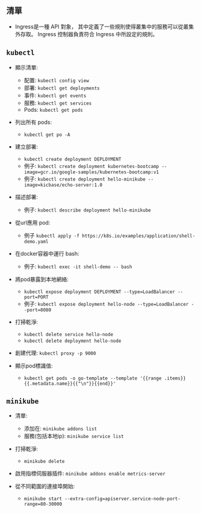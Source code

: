 ## 清單

- Ingress是一種 API 對象， 其中定義了一些規則使得叢集中的服務可以從叢集外存取。 Ingress 控制器負責符合 Ingress 中所設定的規則。

## `kubectl`

- 顯示清單:
    - 配置: `kubectl config view`
    - 部署: `kubectl get deployments`
    - 事件: `kubectl get events`
    - 服務: `kubectl get services`
    - Pods: `kubectl get pods`

- 列出所有 pods:
    - `kubectl get po -A`

- 建立部署:
    - `kubectl create deployment DEPLOYMENT`
    - 例子: `kubectl create deployment kubernetes-bootcamp --image=gcr.io/google-samples/kubernetes-bootcamp:v1`
    - 例子: `kubectl create deployment hello-minikube --image=kicbase/echo-server:1.0`

- 描述部署:
    - 例子: `kubectl describe deployment hello-minikube`

- 從url應用 pod:
    - 例子 `kubectl apply -f https://k8s.io/examples/application/shell-demo.yaml`

- 在docker容器中運行 bash:
    - 例子: `kubectl exec -it shell-demo -- bash`

- 將pod暴露到本地網絡:
    - `kubectl expose deployment DEPLOYMENT --type=LoadBalancer --port=PORT`
    - 例子: `kubectl expose deployment hello-node --type=LoadBalancer --port=8080`

- 打掃乾淨:
    - `kubectl delete service hello-node`
    - `kubectl delete deployment hello-node`

- 創建代理: `kubectl proxy -p 9000`

- 顯示pod標識值:
    - `kubectl get pods -o go-template --template '{{range .items}}{{.metadata.name}}{{"\n"}}{{end}}'`

## `minikube`

- 清單:
    - 添加在: `minikube addons list`
    - 服務(包括本地ip): `minikube service list`

- 打掃乾淨:
    - `minikube delete`

- 啟用指標伺服器插件: `minikube addons enable metrics-server`

- 從不同範圍的連接埠開始:
    - `minikube start --extra-config=apiserver.service-node-port-range=80-30000`
